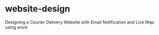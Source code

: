 # website-design
Designing a Courier Delivery Website with Email Notification and Live Map using word

